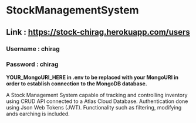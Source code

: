 # StockManagementSystem

## Link : https://stock-chirag.herokuapp.com/users
### Username : chirag
### Password : chirag

**YOUR_MongoURI_HERE in .env to be replaced with your MongoURI in order to establish connection to the MongoDB database.**

A Stock Management System capable of tracking and controlling inventory using CRUD API connected to a Atlas Cloud Database. Authentication done using Json Web Tokens (JWT). Functionality such as filtering, modifying ands earching is included.


